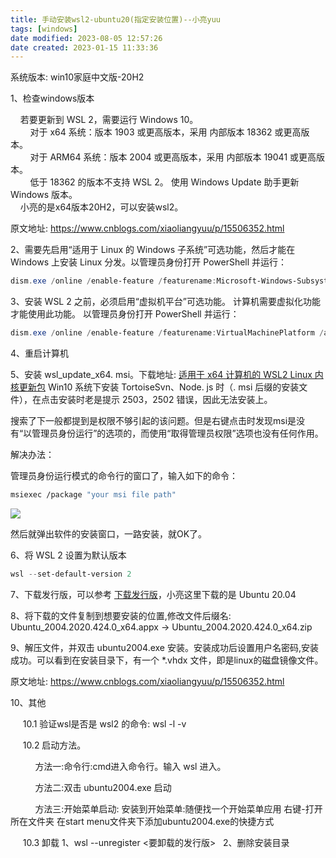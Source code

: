 ```yaml
---
title: 手动安装wsl2-ubuntu20(指定安装位置)--小亮yuu
tags: [windows]
date modified: 2023-08-05 12:57:26
date created: 2023-01-15 11:33:36
---
```


系统版本: win10家庭中文版-20H2

1、检查windows版本

    若要更新到 WSL 2，需要运行 Windows 10。  
        对于 x64 系统：版本 1903 或更高版本，采用 内部版本 18362 或更高版本。  
        对于 ARM64 系统：版本 2004 或更高版本，采用 内部版本 19041 或更高版本。  
        低于 18362 的版本不支持 WSL 2。 使用 Windows Update 助手更新 Windows 版本。  
    小亮的是x64版本20H2，可以安装wsl2。

原文地址: https://www.cnblogs.com/xiaoliangyuu/p/15506352.html

2、需要先启用“适用于 Linux 的 Windows 子系统”可选功能，然后才能在 Windows 上安装 Linux 分发。以管理员身份打开 PowerShell 并运行：

```powershell
dism.exe /online /enable-feature /featurename:Microsoft-Windows-Subsystem-Linux /all /norestart
```

3、安装 WSL 2 之前，必须启用“虚拟机平台”可选功能。 计算机需要虚拟化功能才能使用此功能。 以管理员身份打开 PowerShell 并运行：

```powershell
dism.exe /online /enable-feature /featurename:VirtualMachinePlatform /all /norestart
```

4、重启计算机

5、安装 wsl\_update\_x64. msi。下载地址: [适用于 x64 计算机的 WSL2 Linux 内核更新包](https://wslstorestorage.blob.core.windows.net/wslblob/wsl_update_x64.msi)
Win10 系统下安装 TortoiseSvn、Node. js 时（. msi 后缀的安装文件），在点击安装时老是提示 2503，2502 错误，因此无法安装上。

搜索了下一般都提到是权限不够引起的该问题。但是右键点击时发现msi是没有“以管理员身份运行”的选项的，而使用“取得管理员权限”选项也没有任何作用。

解决办法：

管理员身份运行模式的命令行的窗口了，输入如下的命令：
```bash
msiexec /package "your msi file path"
```

![](Rsources/Assets/Pasted%20image%2020230115113608.png)

然后就弹出软件的安装窗口，一路安装，就OK了。

6、将 WSL 2 设置为默认版本

```powershell
wsl --set-default-version 2
```

7、下载发行版，可以参考 [下载发行版](https://docs.microsoft.com/zh-cn/windows/wsl/install-manual#downloading-distributions)，小亮这里下载的是 Ubuntu 20.04

8、将下载的文件复制到想要安装的位置,修改文件后缀名: Ubuntu\_2004.2020.424.0\_x64.appx -> Ubuntu\_2004.2020.424.0\_x64.zip

9、解压文件，并双击 ubuntu2004.exe 安装。安装成功后设置用户名密码,安装成功。可以看到在安装目录下，有一个 \*.vhdx 文件，即是linux的磁盘镜像文件。

原文地址: https://www.cnblogs.com/xiaoliangyuu/p/15506352.html

10、其他

     10.1 验证wsl是否是 wsl2 的命令: wsl -l -v

     10.2 启动方法。

          方法一:命令行:cmd进入命令行。输入 wsl 进入。  

          方法二:双击 ubuntu2004.exe 启动  

          方法三:开始菜单启动: 安装到开始菜单:随便找一个开始菜单应用 右键-打开所在文件夹 在start menu文件夹下添加ubuntu2004.exe的快捷方式

     10.3 卸载 1、wsl --unregister <要卸载的发行版>   2、删除安装目录